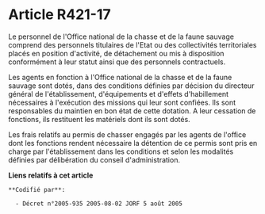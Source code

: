 # Article R421-17

Le personnel de l'Office national de la chasse et de la faune sauvage comprend des personnels titulaires de l'Etat ou des
collectivités territoriales placés en position d'activité, de détachement ou mis à disposition conformément à leur statut
ainsi que des personnels contractuels.

Les agents en fonction à l'Office national de la chasse et de la faune sauvage sont dotés, dans des conditions définies par
décision du directeur général de l'établissement, d'équipements et d'effets d'habillement nécessaires à l'exécution des
missions qui leur sont confiées. Ils sont responsables du maintien en bon état de cette dotation. A leur cessation de
fonctions, ils restituent les matériels dont ils sont dotés.

Les frais relatifs au permis de chasser engagés par les agents de l'office dont les fonctions rendent nécessaire la détention
de ce permis sont pris en charge par l'établissement dans les conditions et selon les modalités définies par délibération du
conseil d'administration.

**Liens relatifs à cet article**

	**Codifié par**:

	  - Décret n°2005-935 2005-08-02 JORF 5 août 2005
